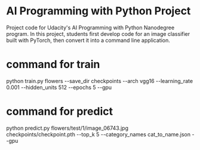 # AI Programming with Python Project

Project code for Udacity's AI Programming with Python Nanodegree program. In this project, students first develop code for an image classifier built with PyTorch, then convert it into a command line application.

# command for train
python train.py flowers --save_dir checkpoints --arch vgg16 --learning_rate 0.001 --hidden_units 512 --epochs 5 --gpu
# command for predict
python predict.py flowers/test/1/image_06743.jpg checkpoints/checkpoint.pth --top_k 5 --category_names cat_to_name.json --gpu